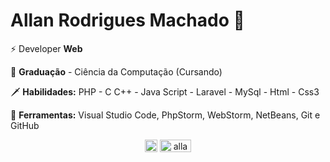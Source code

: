 # Allan Rodrigues Machado 🤟

⚡ Developer **Web** 

🧠 **Graduação** - Ciência da Computação (Cursando)  

 🗡 **Habilidades:** PHP - C C++ - Java Script - Laravel - MySql - Html - Css3  
 
🏹 **Ferramentas:** Visual Studio Code, PhpStorm, WebStorm, NetBeans, Git e GitHub


<p align="center">
<a href="https://linkedin.com/in/maykbrito" target="blank"><img align="center" src="https://cdn.jsdelivr.net/npm/simple-icons@3.0.1/icons/linkedin.svg" alt="maykbrito" height="20" width="20" /></a>
<a href="https://instagram.com/allan_rodrigues_14" target="blank"><img align="center" src="https://cdn.jsdelivr.net/npm/simple-icons@3.0.1/icons/instagram.svg" alt="allan_rodrigues_14" height="20" width="50" /></a>
</p>


<!--
**allanrodriguesmachado/allanrodriguesmachado** is a ✨ _special_ ✨ repository because its `README.md` (this file) appears on your GitHub profile.

Here are some ideas to get you started:

- 🔭 I’m currently working on ...
- 🌱 I’m currently learning ...
- 👯 I’m looking to collaborate on ...
- 🤔 I’m looking for help with ...
- 💬 Ask me about ...
- 📫 How to reach me: ...
- 😄 Pronouns: ...
- ⚡ Fun fact: ...
-->
